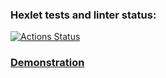 ### Hexlet tests and linter status:
[![Actions Status](https://github.com/denbon05/backend-project-lvl4/workflows/hexlet-check/badge.svg)](https://github.com/denbon05/backend-project-lvl4/actions)

### <a target="_blank" href="https://task-manager-prod.herokuapp.com/">Demonstration</a>